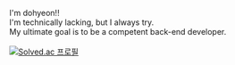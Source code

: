 I'm dohyeon!!<br>
I'm technically lacking, but I always try.<br>
My ultimate goal is to be a competent back-end developer.<br>
<br>
[![Solved.ac 프로필](http://mazassumnida.wtf/api/v2/generate_badge?boj=tobikwon0425)](https://solved.ac/tobikwon0425)
